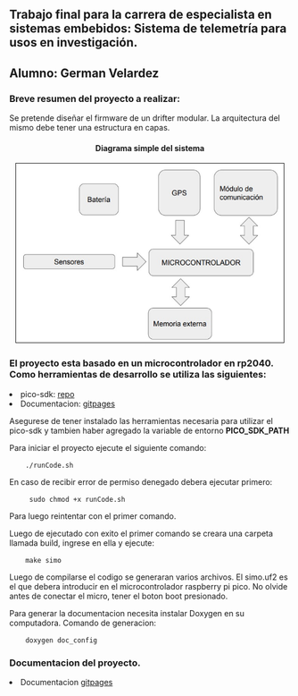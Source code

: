 

<h2>
    Trabajo final para la carrera de especialista en sistemas embebidos: 
    Sistema de telemetría para usos en investigación.
</h2>

## Alumno: German Velardez

### Breve resumen del proyecto a realizar:



<p>Se pretende diseñar el firmware de un drifter modular. La arquitectura del mismo debe tener una estructura en capas.
</p>


 <h4 align="center">Diagrama simple del sistema</h4>
 <div align="center" >
<img  src="diagrama_sistema.jpg" border="1px" 
     height="320px" width="480px"/>
</div>

### El proyecto esta basado en un microcontrolador en rp2040. Como herramientas de desarrollo se utiliza las siguientes:
<lu>
    <li>
            pico-sdk: <A HREF="https://github.com/FreeRTOS/FreeRTOS-Kernel">repo</A>
    </li> 
    <li>
            Documentacion: <A HREF="https://github.com/raspberrypi/pico-sdk">gitpages</A>
    </li> 
</lu>


Asegurese de tener instalado las herramientas necesaria para utilizar el pico-sdk y tambien haber agregado la variable de entorno **PICO_SDK_PATH**

Para iniciar el proyecto ejecute el siguiente comando:
```
    ./runCode.sh
```
En caso de recibir error de permiso denegado debera ejecutar primero:
```
     sudo chmod +x runCode.sh
```
Para luego reintentar con el primer comando. 

Luego de ejecutado con exito el primer comando se creara una carpeta llamada build, ingrese en ella y ejecute:
```
    make simo
 ```
 Luego de compilarse el codigo se generaran varios archivos. El simo.uf2 es el que debera introducir en el microcontrolador raspberry pi pico. No olvide antes de conectar el micro, tener el boton boot presionado. 
 
 
 Para generar la documentacion necesita instalar Doxygen en su computadora. Comando de generacion:
```
    doxygen doc_config
 ```
 ### Documentacion del proyecto.
 <lu>
    <li>
            Documentacion <a HREF="https://germanvelardez2018.github.io/simo.v2/">gitpages</a>
    </li> 
</lu>



